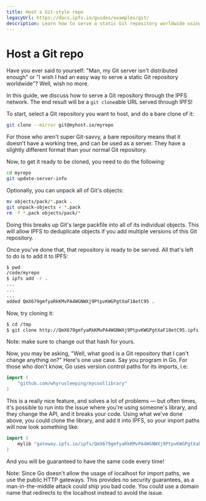 ```yaml
---
title: Host a Git-style repo
legacyUrl: https://docs.ipfs.io/guides/examples/git/
description: Learn how to serve a static Git repository worldwide using IPFS.
---
```


# Host a Git repo

Have you ever said to yourself: "Man, my Git server isn't distributed enough" or "I wish I had an easy way to serve a static Git repository worldwide"? Well, wish no more.

In this guide, we discuss how to serve a Git repository through the IPFS network. The end result will be a `git clone`able URL served through IPFS!

To start, select a Git repository you want to host, and do a bare clone of it:

```bash
git clone --mirror git@myhost.io/myrepo
```

For those who aren't super Git-savvy, a bare repository means that it doesn't have a working tree, and can be used as a server. They have a slightly different format than your normal Git repository.

Now, to get it ready to be cloned, you need to do the following:

```bash
cd myrepo
git update-server-info
```

Optionally, you can unpack all of Git's objects:

```bash
mv objects/pack/*.pack .
git unpack-objects < *.pack
rm -f *.pack objects/pack/*
```

Doing this breaks up Git's large packfile into all of its individual objects. This will allow IPFS to deduplicate objects if you add multiple versions of this Git repository.

Once you've done that, that repository is ready to be served. All that's left to do is to add it to IPFS:

```bash
$ pwd
/code/myrepo
$ ipfs add -r .
...
...
...
added QmX679gmfyaRkKMvPA4WGNWXj9PtpvKWGPgtXaF18etC95 .
```

Now, try cloning it:

```bash
$ cd /tmp
$ git clone http://QmX679gmfyaRkKMvPA4WGNWXj9PtpvKWGPgtXaF18etC95.ipfs.localhost:8080/ myrepo
```

Note: make sure to change out that hash for yours.

Now, you may be asking, "Well, what good is a Git repository that I can't change anything on?" Here's one use case. Say you program in Go. For those who don't know, Go uses version control paths for its imports, i.e:

```go
import (
	"github.com/whyrusleeping/mycoollibrary"
)
```

This is a really nice feature, and solves a lot of problems — but often times, it's possible to run into
the issue where you're using someone's library, and they change the API, and it breaks your code.
Using what we've done above, you could clone the library, and add it into IPFS, so your import
paths will now look something like:

```go
import (
	mylib "gateway.ipfs.io/ipfs/QmX679gmfyaRkKMvPA4WGNWXj9PtpvKWGPgtXaF18etC95"
)
```

And you will be guaranteed to have the same code every time!

Note: Since Go doesn't allow the usage of localhost for import paths, we use the public HTTP gateways. This provides no security guarantees, as a man-in-the-middle attack could ship you bad code. You could use a domain name that redirects to the localhost instead to avoid the issue.

